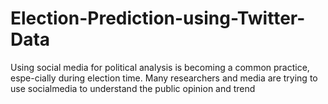 # Election-Prediction-using-Twitter-Data
Using social media for political analysis is becoming a common practice, espe-cially during election time. Many researchers and media are trying to use socialmedia to understand the public opinion and trend
